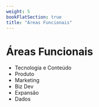 ```yaml
---
weight: 5
bookFlatSection: true
title: "Áreas Funcionais"
---
```


# Áreas Funcionais

- Tecnologia e Conteúdo
- Produto
- Marketing
- Biz Dev
- Expansão
- Dados